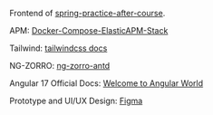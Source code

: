 Frontend of [spring-practice-after-course](https://github.com/a-fly-fly-bird/spring-practice-after-course).

APM: [Docker-Compose-ElasticAPM-Stack](https://github.com/a-fly-fly-bird/Docker-Compose-ElasticAPM-Stack)

Tailwind: [tailwindcss docs](https://www.tailwindcss.cn/docs/installation)

NG-ZORRO: [ng-zorro-antd](https://ng.ant.design/components/overview/zh)

Angular 17 Official Docs: [Welcome to Angular World](https://angular.dev)

Prototype and UI/UX Design: [Figma](https://www.figma.com)
